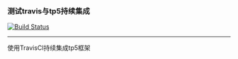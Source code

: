 ### 测试travis与tp5持续集成

[![Build Status](https://www.travis-ci.org/Jungle-Leung/travis-tp5.svg?branch=master)](https://www.travis-ci.org/Jungle-Leung/travis-tp5)

---

使用TravisCI持续集成tp5框架
